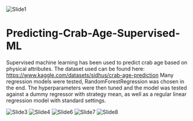 
![Slide1](https://github.com/shimbarashamba/Predicting-Crab-Age-Supervised-ML/assets/73606183/2d008a92-b754-4866-8726-f44694ab5383)

# Predicting-Crab-Age-Supervised-ML
Supervised machine learning has been used to predict crab age based on physical attributes. The dataset used can be found here: https://www.kaggle.com/datasets/sidhus/crab-age-prediction
Many regression models were tested, RandomForestRegression was chosen in the end. The hyperparameters were then tuned and the model was tested against a dummy regressor with strategy mean, as well as a regular linear regression model with standard settings.

![Slide3](https://github.com/shimbarashamba/Predicting-Crab-Age-Supervised-ML/assets/73606183/7b8f1eec-ee60-4e2f-a896-4189369c31b1)
![Slide4](https://github.com/shimbarashamba/Predicting-Crab-Age-Supervised-ML/assets/73606183/f907c1b0-d13b-4283-8cdd-9869e18b8401)
![Slide6](https://github.com/shimbarashamba/Predicting-Crab-Age-Supervised-ML/assets/73606183/ebb9c0ee-51b2-4275-afba-4879fe69ca8c)
![Slide7](https://github.com/shimbarashamba/Predicting-Crab-Age-Supervised-ML/assets/73606183/65cf32ed-9d41-4734-9bfc-870ea5d35889)
![Slide8](https://github.com/shimbarashamba/Predicting-Crab-Age-Supervised-ML/assets/73606183/551929ee-8818-4d5e-9744-ceebdb4585c2)


